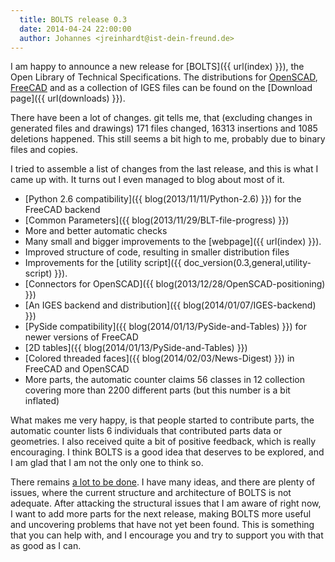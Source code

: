 ```yaml
---
  title: BOLTS release 0.3
  date: 2014-04-24 22:00:00
  author: Johannes <jreinhardt@ist-dein-freund.de>
---
```


I am happy to announce a new release for [BOLTS]({{ url(index) }}),
the Open Library of Technical Specifications. The distributions for
[OpenSCAD](http://www.openscad.org/), [FreeCAD](http://freecadweb.org/) and as
a collection of IGES files can be found on the [Download
page]({{ url(downloads) }}).

<!-- more -->

There have been a lot of changes. git tells me, that (excluding changes in
generated files and drawings) 171 files changed, 16313 insertions and 1085
deletions happened. This still seems a bit high to me, probably due to binary
files and copies.

I tried to assemble a list of changes from the last release, and this is what I
came up with. It turns out I even managed to blog about most of it.

* [Python 2.6 compatibility]({{ blog(2013/11/11/Python-2.6) }}) for the FreeCAD backend
* [Common Parameters]({{ blog(2013/11/29/BLT-file-progress) }})
* More and better automatic checks
* Many small and bigger improvements to the [webpage]({{ url(index) }}).
* Improved structure of code, resulting in smaller distribution files
* Improvements for the [utility script]({{ doc_version(0.3,general,utility-script) }}).
* [Connectors for OpenSCAD]({{ blog(2013/12/28/OpenSCAD-positioning) }})
* [An IGES backend and distribution]({{ blog(2014/01/07/IGES-backend) }})
* [PySide compatibility]({{ blog(2014/01/13/PySide-and-Tables) }}) for newer versions of FreeCAD
* [2D tables]({{ blog(2014/01/13/PySide-and-Tables) }})
* [Colored threaded faces]({{ blog(2014/02/03/News-Digest) }}) in FreeCAD and OpenSCAD
* More parts, the automatic counter claims 56 classes in 12 collection covering more than 2200 different parts (but this number is a bit inflated)

What makes me very happy, is that people started to contribute parts, the
automatic counter lists 6 individuals that contributed parts data or
geometries. I also received quite a bit of positive feedback, which is really
encouraging. I think BOLTS is a good idea that deserves to be explored, and I
am glad that I am not the only one to think so.

There remains [a lot to be done](https://github.com/jreinhardt/BOLTS/issues?state=open).
I have many ideas, and there are plenty of issues, where the current structure
and architecture of BOLTS is not adequate. After attacking the structural
issues that I am aware of right now, I want to add more parts for the next
release, making BOLTS more useful and uncovering problems that have not yet
been found.  This is something that you can help with, and I encourage you and
try to support you with that as good as I can.
